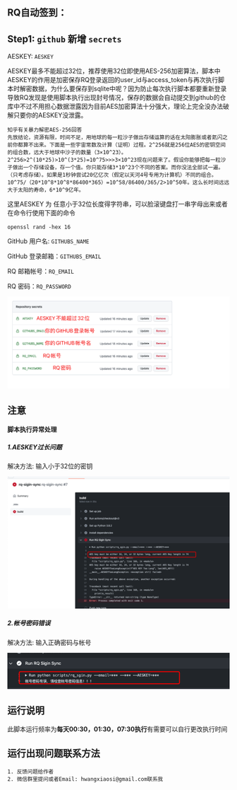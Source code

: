 ## RQ自动签到：


## Step1: `github` 新增 `secrets`

AESKEY: `AESKEY`  

​	AESKEY最多不能超过32位，推荐使用32位即使用AES-256加密算法，脚本中AESKEY的作用是加密保存RQ登录返回的user_id与access_token与再次执行脚本时解密数据，为什么要保存到sqlite中呢？因为防止每次执行脚本都要重新登录导致RQ发现是使用脚本执行出现封号情况，保存的数据会自动提交到github的仓库中不过不用担心数据泄露因为目前AES加密算法十分强大，理论上完全没办法破解只要你的AESKEY没泄露。

```	
知乎有关暴力解密AES-256回答
先放结论，资源有限，时间不足，用地球的每一粒沙子做出存储运算的话在太阳膨胀或者氦闪之前你都算不出来。下面是一些宇宙常数及计算（证明）过程。2^256就是256位AES的密钥空间的组合数，远大于地球中沙子的数量（3×10^23）。2^256>2^(10*25)>10^(3*25)=10^75>>>3×10^23现在问题来了。假设你能够把每一粒沙子做出一个存储设备，存一个值。你只能存储3*10^23个不同的答案。而你没法全部试一遍。（只考虑存储）。如果是1秒钟尝试20亿亿次（假定以天河4号专用为计算机）不同的组合。10^75/（20*10^8*10^8*86400*365）=10^58/86400/365/2>10^50年。这么长时间远远大于太阳的寿命，6*10^9亿年。
```

这里AESKEY 为 任意小于32位长度得字符串，可以脸滚键盘打一串字母出来或者在命令行使用下面的命令
```shell
openssl rand -hex 16
```

GitHub 用户名: `GITHUBS_NAME`

GitHub 登录邮箱：`GITHUBS_EMAIL`

RQ 邮箱帐号：`RQ_EMAIL`

RQ 密码：`RQ_PASSWORD`

![rq](assets/rq_sigin_secrets.jpg)

## 注意

#### 脚本执行异常处理

##### 1.AESKEY过长问题

解决方法: 输入小于32位的密钥

![rq](assets/rq_sigin_error_1.jpg)

##### 2.帐号密码错误
解决方法: 输入正确密码与帐号

![rq](assets/rq_sigin_error_2.jpg)

## 运行说明

此脚本运行频率为**每天00:30，01:30，07:30执行**有需要可以自行更改执行时间

## 运行出现问题联系方法
    1. 反馈问题给作者
    2. 微信群里提问或者Email: hwangxiaosi@gmail.com联系我
